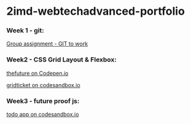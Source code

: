 # 2imd-webtechadvanced-portfolio

### Week 1 - git:

[Group assignment - GIT to work](https://github.com/VRGunnar/2imd-dev-advanced-lab1)

### Week2 - CSS Grid Layout & Flexbox:

[thefuture on Codepen.io](https://codepen.io/aaron-claes/pen/rNWYXmJ)

[gridticket on codesandbox.io](https://codesandbox.io/s/suspicious-dan-ewjny?file=/css/styles.css)

### Week3 - future proof js:

[todo app on codesandbox.io](https://codesandbox.io/s/distracted-bell-hqi94?file=/src/app.js)
